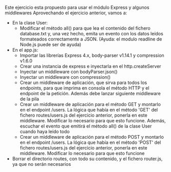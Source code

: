 Este ejercicio esta propuesto para usar el módulo Express y algunos middlewares
Aprovechando el ejercicio anterior, vamos a:

* En la clase User:
    * Modificar el método all() para que lea el contenido del fichero database.txt y, una vez hecho, emita un evento con los 
      datos leídos formateados correctamente a JSON. (Ayuda: el modulo readline de Node.js puede ser de ayuda) 
* En el app.js:
    * Importar las librerías Express 4.x, body-parser v1.14.1 y compression v1.6.0
    * Crear una instancia de express e inyectarla en el http.createServer
    * Inyectar un middleware con bodyParser.json()
    * Inyectar un middleware con compression()
    * Crear un middleware de aplicación, que sirva para todos los endpoints, para que imprima en consola el método HTTP y 
      el endpoint de la petición. Además debe lanzar siguiente middleware de la pila
    * Crear un middleware de aplicación para el método GET y montarlo en el endpoint /users. La lógica que había en el 
      método 'GET' del fichero routes/users.js del ejercicio anterior, ponerla en este middleware. Modificar lo necesario 
      para que esto funcione. Además, escuchar el evento que emitirá el método all() de la clase User cuando haya leído todo 
    * Crear un middleware de aplicación para el método POST y montarlo en el endpoint /users. La lógica que había en el 
      método 'POST' del fichero routes/users.js del ejercicio anterior, ponerla en este middleware. Modificar lo necesario 
      para que esto funcione
* Borrar el directorio routes, con todo su contenido, y el fichero router.js, ya que no serán necesarios